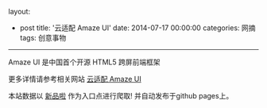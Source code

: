 layout: 
  - post 
title: '云适配 Amaze UI' 
date: 2014-07-17 00:00:00 
categories: 网摘 
tags: 创意事物 
---

Amaze  UI 是中国首个开源 HTML5 跨屏前端框架  

更多详情请参考相关网站 [云适配 Amaze UI](http://amazeui.org/)  

本站数据以 [新品啦](http://xinpinla.com/) 作为入口点进行爬取! 并自动发布于github pages上。  
